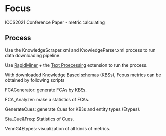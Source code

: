 # Focus
ICCS2021 Conference Paper - metric calculating


## Process

Use the KnowledgeScraper.xml and KnowledgeParser.xml process to run data downloading pipeline. 

Use [RapidMiner](https://rapidminer.com/) + the [Text Proecessing](https://marketplace.rapidminer.com/UpdateServer/faces/product_details.xhtml?productId=rmx_text) extension to run the process.

With downloaded Knowledge Based schemas (KBSs), Fcous metrics can be obtained by following scripts

FCAGenerator: generate FCAs by KBSs.

FCA_Analyzer: make a statistics of FCAs.

GenerateCues: generate Cues for KBSs and entity types (Etypes).

Sta_Cue&Freq: Statistics of Cues.

VennG4Etypes: visualization of all kinds of metrics.


